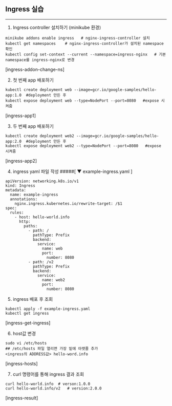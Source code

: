## Ingress 실습
---
1. Ingress controller 설치하기 (minikube 환경)
```
minikube addons enable ingress   # nginx-ingress-controller 설치
kubectl get namespaces    # nginx-ingress-controller가 설치된 namespace 확인
kubectl config set-context --current --namespace=ingress-nginx   # 기본 namespace를 ingress-nginx로 변경
```
[ingress-addon-change-ns]


2. 첫 번째 app 배포하기
```
kubectl create deployment web --image=gcr.io/google-samples/hello-app:1.0  #deployment 만든 후
kubectl expose deployment web --type=NodePort --port=8080   #expose 시켜줌
```
[ingress-app1]

3. 두 번째 app 배포하기
```
kubectl create deployment web2 --image=gcr.io/google-samples/hello-app:2.0  #deployment 만든 후
kubectl expose deployment web2 --type=NodePort --port=8080   #expose 시켜줌
```
[ingress-app2]

4. ingress yaml 파일 작성
#####[ ▼ example-ingress.yaml ]
```
apiVersion: networking.k8s.io/v1
kind: Ingress
metadata:
  name: example-ingress
  annotations:
    nginx.ingress.kubernetes.io/rewrite-target: /$1
spec:
  rules:
    - host: hello-world.info
      http:
        paths:
          - path: /
            pathType: Prefix
            backend:
              service:
                name: web
                port:
                  number: 8080
          - path: /v2
            pathType: Prefix
            backend:
              service:
                name: web2
                port:
                  number: 8080
```

5. ingress 배포 후 조회
```
kubectl apply -f example-ingress.yaml
kubectl get ingress
```
[ingress-get-ingress]

6. host값 변경
```
sudo vi /etc/hosts
## /etc/hosts 파일 열리면 가장 밑에 아랫줄 추가
<ingress의 ADDRESS값> hello-word.info
```
[ingress-hosts]

7. curl 명령어를 통해 ingress 결과 조회
```
curl hello-world.info  # verson:1.0.0
curl hello-world.info/v2   # version:2.0.0
```
[ingress-result]
